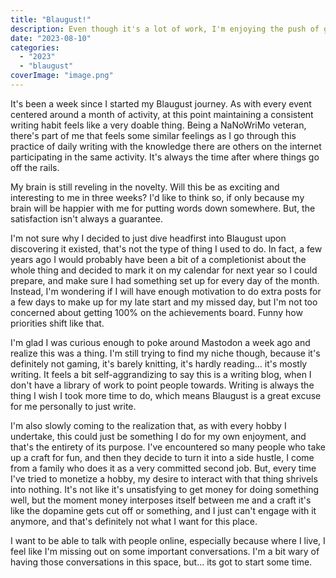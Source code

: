 ```yaml
---
title: "Blaugust!"
description: Even though it's a lot of work, I'm enjoying the push of getting something written and posted everyday. Written for Blaugust 2023.
date: "2023-08-10"
categories: 
  - "2023"
  - "blaugust"
coverImage: "image.png"
---
```


It's been a week since I started my Blaugust journey. As with every event centered around a month of activity, at this point maintaining a consistent writing habit feels like a very doable thing. Being a NaNoWriMo veteran, there's part of me that feels some similar feelings as I go through this practice of daily writing with the knowledge there are others on the internet participating in the same activity. It's always the time after where things go off the rails.

My brain is still reveling in the novelty. Will this be as exciting and interesting to me in three weeks? I'd like to think so, if only because my brain will be happier with me for putting words down somewhere. But, the satisfaction isn't always a guarantee.

I'm not sure why I decided to just dive headfirst into Blaugust upon discovering it existed, that's not the type of thing I used to do. In fact, a few years ago I would probably have been a bit of a completionist about the whole thing and decided to mark it on my calendar for next year so I could prepare, and make sure I had something set up for every day of the month. Instead, I'm wondering if I will have enough motivation to do extra posts for a few days to make up for my late start and my missed day, but I'm not too concerned about getting 100% on the achievements board. Funny how priorities shift like that.

I'm glad I was curious enough to poke around Mastodon a week ago and realize this was a thing. I'm still trying to find my niche though, because it's definitely not gaming, it's barely knitting, it's hardly reading... it's mostly writing. It feels a bit self-aggrandizing to say this is a writing blog, when I don't have a library of work to point people towards. Writing is always the thing I wish I took more time to do, which means Blaugust is a great excuse for me personally to just write.

I'm also slowly coming to the realization that, as with every hobby I undertake, this could just be something I do for my own enjoyment, and that's the entirety of its purpose. I've encountered so many people who take up a craft for fun, and then they decide to turn it into a side hustle, I come from a family who does it as a very committed second job. But, every time I've tried to monetize a hobby, my desire to interact with that thing shrivels into nothing. It's not like it's unsatisfying to get money for doing something well, but the moment money interposes itself between me and a craft it's like the dopamine gets cut off or something, and I just can't engage with it anymore, and that's definitely not what I want for this place.

I want to be able to talk with people online, especially because where I live, I feel like I'm missing out on some important conversations. I'm a bit wary of having those conversations in this space, but... its got to start some time.
